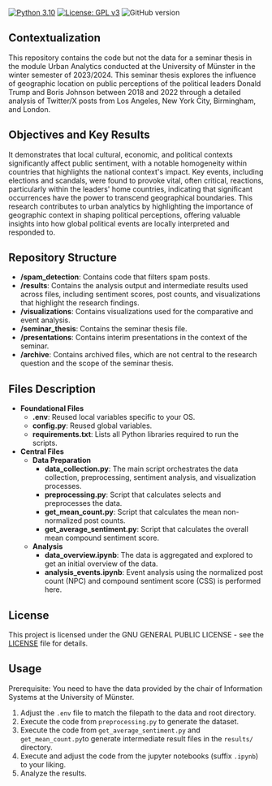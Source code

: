 [![Python 3.10](https://img.shields.io/badge/python-3.10.8-blue)](https://www.python.org/downloads/release/python-31013/) [![License: GPL v3](https://img.shields.io/badge/License-GPLv3-blue.svg)](https://www.gnu.org/licenses/gpl-3.0) 
![GitHub version](https://img.shields.io/github/v/release/lgiesen/twitter-sentiment-analysis-politicians?color=green&include_prereleases)

## Contextualization

This repository contains the code but not the data for a seminar thesis in the module Urban Analytics conducted at the University of Münster in the winter semester of 2023/2024.
This seminar thesis explores the influence of geographic location on public perceptions of the political leaders Donald Trump and Boris Johnson between 2018 and 2022 through a detailed analysis of Twitter/X posts from Los Angeles, New York City, Birmingham, and London. 


## Objectives and Key Results
It demonstrates that local cultural, economic, and political contexts significantly affect public sentiment, with a notable homogeneity within countries that highlights the national context's impact. Key events, including elections and scandals, were found to provoke vital, often critical, reactions, particularly within the leaders' home countries, indicating that significant occurrences have the power to transcend geographical boundaries. This research contributes to urban analytics by highlighting the importance of geographic context in shaping political perceptions, offering valuable insights into how global political events are locally interpreted and responded to.

## Repository Structure

- **/spam_detection**: Contains code that filters spam posts.
- **/results**: Contains the analysis output and intermediate results used across files, including sentiment scores, post counts, and visualizations that highlight the research findings.
- **/visualizations**: Contains visualizations used for the comparative and event analysis.
- **/seminar_thesis**: Contains the seminar thesis file.
- **/presentations**: Contains interim presentations in the context of the seminar.
- **/archive**: Contains archived files, which are not central to the research question and the scope of the seminar thesis.

## Files Description

- **Foundational Files**
    - **.env**: Reused local variables specific to your OS.
    - **config.py**: Reused global variables.
    - **requirements.txt**: Lists all Python libraries required to run the scripts.
- **Central Files**
    - **Data Preparation**
        - **data_collection.py**: The main script orchestrates the data collection, preprocessing, sentiment analysis, and visualization processes.
        - **preprocessing.py**: Script that calculates selects and preprocesses the data.
        - **get_mean_count.py**: Script that calculates the mean non-normalized post counts.
        - **get_average_sentiment.py**: Script that calculates the overall mean compound sentiment score.
    - **Analysis**
        - **data_overview.ipynb**: The data is aggregated and explored to get an initial overview of the data.
        - **analysis_events.ipynb**: Event analysis using the normalized post count (NPC) and compound sentiment score (CSS) is performed here.

## License

This project is licensed under the GNU GENERAL PUBLIC LICENSE - see the [LICENSE](https://github.com/lgiesen/twitter-sentiment-analysis-politicians/blob/main/LICENSE) file for details.

## Usage

Prerequisite: You need to have the data provided by the chair of Information Systems at the University of Münster.
1. Adjust the `.env` file to match the filepath to the data and root directory.
2. Execute the code from `preprocessing.py` to generate the dataset.
3. Execute the code from `get_average_sentiment.py` and `get_mean_count.py`to generate intermediate result files in the `results/` directory.
4. Execute and adjust the code from the jupyter notebooks (suffix `.ipynb`) to your liking.
5. Analyze the results.